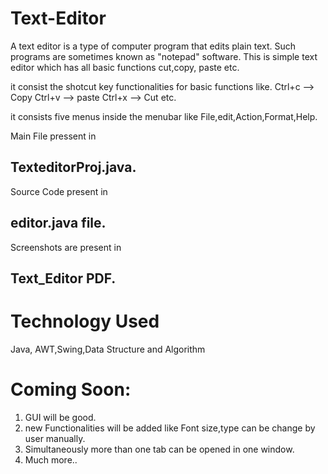 # Text-Editor
A text editor is a type of computer program that edits plain text. Such programs are sometimes known as "notepad" software.
This is simple text editor which has all basic functions cut,copy, paste etc.

it consist the shotcut key functionalities for basic functions like.
Ctrl+c --> Copy
Ctrl+v --> paste
Ctrl+x --> Cut etc.

it consists five menus inside the menubar like File,edit,Action,Format,Help.

 Main File pressent in 
 ## TexteditorProj.java.
 Source Code present in 
 ## editor.java file.
Screenshots are present in 
 ## Text_Editor PDF.

# Technology Used
Java, AWT,Swing,Data Structure and Algorithm

# Coming Soon:
1. GUI will be good.
2. new Functionalities will be added like Font size,type can be change by user manually.
3. Simultaneously more than one tab can be opened in one window.
4. Much more..
